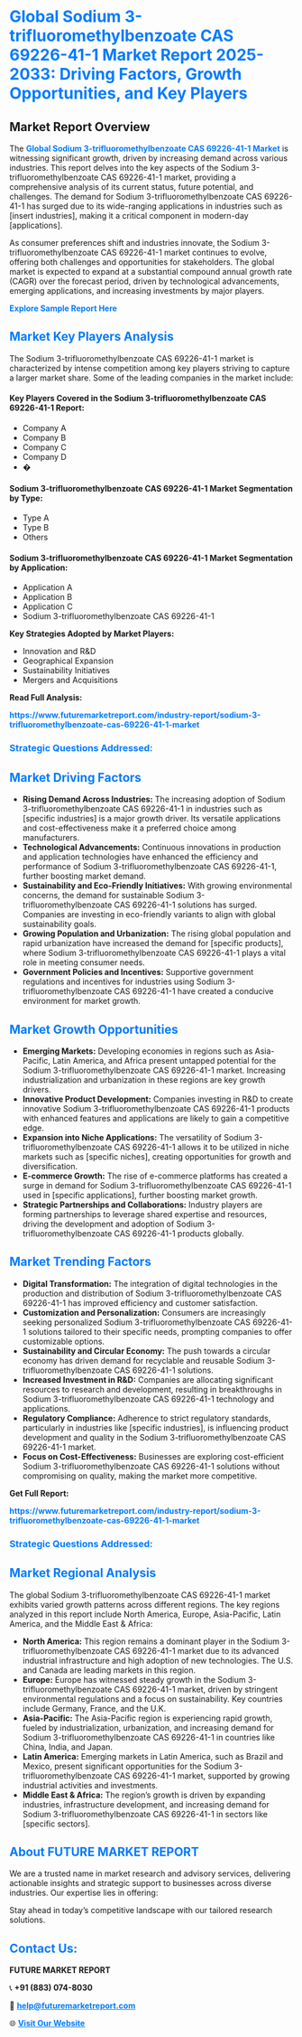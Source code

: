 <h1 style="color: #007BFF;">Global Sodium 3-trifluoromethylbenzoate CAS 69226-41-1 Market Report 2025-2033: Driving Factors, Growth Opportunities, and Key Players</h1>

<section id="overview">
<h2>Market Report Overview</h2>
<p>The <a href="https://www.futuremarketreport.com/industry-report/sodium-3-trifluoromethylbenzoate-cas-69226-41-1-market" style="color: #007BFF; text-decoration: none;"><strong>Global Sodium 3-trifluoromethylbenzoate CAS 69226-41-1 Market</strong></a> is witnessing significant growth, driven by increasing demand across various industries. This report delves into the key aspects of the Sodium 3-trifluoromethylbenzoate CAS 69226-41-1 market, providing a comprehensive analysis of its current status, future potential, and challenges. The demand for Sodium 3-trifluoromethylbenzoate CAS 69226-41-1 has surged due to its wide-ranging applications in industries such as [insert industries], making it a critical component in modern-day [applications].</p>
<p>As consumer preferences shift and industries innovate, the Sodium 3-trifluoromethylbenzoate CAS 69226-41-1 market continues to evolve, offering both challenges and opportunities for stakeholders. The global market is expected to expand at a substantial compound annual growth rate (CAGR) over the forecast period, driven by technological advancements, emerging applications, and increasing investments by major players.</p>
</section>

<section id="overview">
<p><a href="https://www.futuremarketreport.com/request-sample/reportId=121664" style="color: #007BFF; text-decoration: none;"><strong>Explore Sample Report Here</strong></a></p>
</section>

<section id="key-players">
<h2 style="color: #007BFF;">Market Key Players Analysis</h2>
<p>The Sodium 3-trifluoromethylbenzoate CAS 69226-41-1 market is characterized by intense competition among key players striving to capture a larger market share. Some of the leading companies in the market include:</p>
<h4>Key Players Covered in the Sodium 3-trifluoromethylbenzoate CAS 69226-41-1 Report:</h4>
<ul><li>Company A</li><li>Company B</li><li>Company C</li><li>Company D</li><li>�</li></ul>
<h4>Sodium 3-trifluoromethylbenzoate CAS 69226-41-1 Market Segmentation by Type:</h4>
<ul><li>Type A</li><li>Type B</li><li>Others</li></ul>

<h4>Sodium 3-trifluoromethylbenzoate CAS 69226-41-1 Market Segmentation by Application:</h4>
<ul><li>Application A</li><li>Application B</li><li>Application C</li><li>Sodium 3-trifluoromethylbenzoate CAS 69226-41-1</li></ul>
<p><strong>Key Strategies Adopted by Market Players:</strong></p>
<ul>
<li>Innovation and R&D</li>
<li>Geographical Expansion</li>
<li>Sustainability Initiatives</li>
<li>Mergers and Acquisitions</li>
</ul>
</section>

<section>
<p><strong>Read Full Analysis: </strong></p><a href="https://www.futuremarketreport.com/industry-report/sodium-3-trifluoromethylbenzoate-cas-69226-41-1-market" style="color: #007BFF; text-decoration: none;"><strong>https://www.futuremarketreport.com/industry-report/sodium-3-trifluoromethylbenzoate-cas-69226-41-1-market</strong></a>
<h3 style="color: #007BFF;">Strategic Questions Addressed:</h3>
</section>

<section id="driving-factors">
<h2 style="color: #007BFF;">Market Driving Factors</h2>
<ul>
<li><strong>Rising Demand Across Industries:</strong> The increasing adoption of Sodium 3-trifluoromethylbenzoate CAS 69226-41-1 in industries such as [specific industries] is a major growth driver. Its versatile applications and cost-effectiveness make it a preferred choice among manufacturers.</li>
<li><strong>Technological Advancements:</strong> Continuous innovations in production and application technologies have enhanced the efficiency and performance of Sodium 3-trifluoromethylbenzoate CAS 69226-41-1, further boosting market demand.</li>
<li><strong>Sustainability and Eco-Friendly Initiatives:</strong> With growing environmental concerns, the demand for sustainable Sodium 3-trifluoromethylbenzoate CAS 69226-41-1 solutions has surged. Companies are investing in eco-friendly variants to align with global sustainability goals.</li>
<li><strong>Growing Population and Urbanization:</strong> The rising global population and rapid urbanization have increased the demand for [specific products], where Sodium 3-trifluoromethylbenzoate CAS 69226-41-1 plays a vital role in meeting consumer needs.</li>
<li><strong>Government Policies and Incentives:</strong> Supportive government regulations and incentives for industries using Sodium 3-trifluoromethylbenzoate CAS 69226-41-1 have created a conducive environment for market growth.</li>
</ul>
</section>

<section id="growth-opportunities">
<h2 style="color: #007BFF;">Market Growth Opportunities</h2>
<ul>
<li><strong>Emerging Markets:</strong> Developing economies in regions such as Asia-Pacific, Latin America, and Africa present untapped potential for the Sodium 3-trifluoromethylbenzoate CAS 69226-41-1 market. Increasing industrialization and urbanization in these regions are key growth drivers.</li>
<li><strong>Innovative Product Development:</strong> Companies investing in R&D to create innovative Sodium 3-trifluoromethylbenzoate CAS 69226-41-1 products with enhanced features and applications are likely to gain a competitive edge.</li>
<li><strong>Expansion into Niche Applications:</strong> The versatility of Sodium 3-trifluoromethylbenzoate CAS 69226-41-1 allows it to be utilized in niche markets such as [specific niches], creating opportunities for growth and diversification.</li>
<li><strong>E-commerce Growth:</strong> The rise of e-commerce platforms has created a surge in demand for Sodium 3-trifluoromethylbenzoate CAS 69226-41-1 used in [specific applications], further boosting market growth.</li>
<li><strong>Strategic Partnerships and Collaborations:</strong> Industry players are forming partnerships to leverage shared expertise and resources, driving the development and adoption of Sodium 3-trifluoromethylbenzoate CAS 69226-41-1 products globally.</li>
</ul>
</section>

<section id="trending-factors">
<h2 style="color: #007BFF;">Market Trending Factors</h2>
<ul>
<li><strong>Digital Transformation:</strong> The integration of digital technologies in the production and distribution of Sodium 3-trifluoromethylbenzoate CAS 69226-41-1 has improved efficiency and customer satisfaction.</li>
<li><strong>Customization and Personalization:</strong> Consumers are increasingly seeking personalized Sodium 3-trifluoromethylbenzoate CAS 69226-41-1 solutions tailored to their specific needs, prompting companies to offer customizable options.</li>
<li><strong>Sustainability and Circular Economy:</strong> The push towards a circular economy has driven demand for recyclable and reusable Sodium 3-trifluoromethylbenzoate CAS 69226-41-1 solutions.</li>
<li><strong>Increased Investment in R&D:</strong> Companies are allocating significant resources to research and development, resulting in breakthroughs in Sodium 3-trifluoromethylbenzoate CAS 69226-41-1 technology and applications.</li>
<li><strong>Regulatory Compliance:</strong> Adherence to strict regulatory standards, particularly in industries like [specific industries], is influencing product development and quality in the Sodium 3-trifluoromethylbenzoate CAS 69226-41-1 market.</li>
<li><strong>Focus on Cost-Effectiveness:</strong> Businesses are exploring cost-efficient Sodium 3-trifluoromethylbenzoate CAS 69226-41-1 solutions without compromising on quality, making the market more competitive.</li>
</ul>
</section>

<section>
<p><strong>Get Full Report: </strong></p><a href="https://www.futuremarketreport.com/industry-report/sodium-3-trifluoromethylbenzoate-cas-69226-41-1-market" style="color: #007BFF; text-decoration: none;"><strong>https://www.futuremarketreport.com/industry-report/sodium-3-trifluoromethylbenzoate-cas-69226-41-1-market</strong></a>
<h3 style="color: #007BFF;">Strategic Questions Addressed:</h3>
</section>


<section id="regional-analysis">
<h2 style="color: #007BFF;">Market Regional Analysis</h2>
<p>The global Sodium 3-trifluoromethylbenzoate CAS 69226-41-1 market exhibits varied growth patterns across different regions. The key regions analyzed in this report include North America, Europe, Asia-Pacific, Latin America, and the Middle East & Africa:</p>
<ul>
<li><strong>North America:</strong> This region remains a dominant player in the Sodium 3-trifluoromethylbenzoate CAS 69226-41-1 market due to its advanced industrial infrastructure and high adoption of new technologies. The U.S. and Canada are leading markets in this region.</li>
<li><strong>Europe:</strong> Europe has witnessed steady growth in the Sodium 3-trifluoromethylbenzoate CAS 69226-41-1 market, driven by stringent environmental regulations and a focus on sustainability. Key countries include Germany, France, and the U.K.</li>
<li><strong>Asia-Pacific:</strong> The Asia-Pacific region is experiencing rapid growth, fueled by industrialization, urbanization, and increasing demand for Sodium 3-trifluoromethylbenzoate CAS 69226-41-1 in countries like China, India, and Japan.</li>
<li><strong>Latin America:</strong> Emerging markets in Latin America, such as Brazil and Mexico, present significant opportunities for the Sodium 3-trifluoromethylbenzoate CAS 69226-41-1 market, supported by growing industrial activities and investments.</li>
<li><strong>Middle East & Africa:</strong> The region’s growth is driven by expanding industries, infrastructure development, and increasing demand for Sodium 3-trifluoromethylbenzoate CAS 69226-41-1 in sectors like [specific sectors].</li>
</ul>
</section>

<footer>
<h2 style="color: #007BFF;">About FUTURE MARKET REPORT</h2>
<p>We are a trusted name in market research and advisory services, delivering actionable insights and strategic support to businesses across diverse industries. Our expertise lies in offering:</p>

<p>Stay ahead in today’s competitive landscape with our tailored research solutions.</p>

<h2 style="color: #007BFF;">Contact Us:</h2>
<p><strong>FUTURE MARKET REPORT</strong></p>
<p>📞 <strong>+91 (883) 074-8030</strong></p>
<p>📧 <strong><a href="mailto:help@futuremarketreport.com" style="color: #007BFF;">help@futuremarketreport.com</a></strong></p>
<p>🌐 <strong><a href="https://www.futuremarketreport.com/" style="color: #007BFF;">Visit Our Website</a></strong></p>
</footer>
